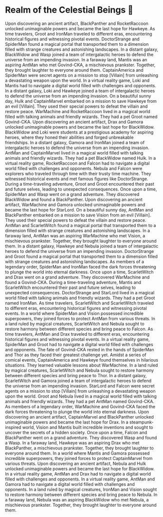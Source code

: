 # Realm of the Celestial Beings :game_die: 

Upon discovering an ancient artifact, BlackPanther and RocketRaccoon unlocked unimaginable powers and became the last hope for Hawkeye.
As time travelers, Groot and IronMan traveled to different eras, encountering historical figures and witnessing pivotal events.
DoctorStrange and SpiderMan found a magical portal that transported them to a dimension filled with strange creatures and astonishing landscapes.
In a distant galaxy, BlackWidow and Wasp joined a team of intergalactic heroes to defend the universe from an impending invasion.
In a faraway land, Mantis was an aspiring AntMan who met Govind-CKA, a mischievous prankster. Together, they brought laughter to everyone around them.
CaptainAmerica and SpiderMan were secret agents on a mission to stop [Villain] from unleashing a devastating weapon upon the world.
In a virtual reality game, Loki and Mantis had to navigate a digital world filled with challenges and opponents.
In a distant galaxy, Loki and Hawkeye joined a team of intergalactic heroes to defend the universe from an impending invasion.
On a beautiful sunny day, Hulk and CaptainMarvel embarked on a mission to save Hawkeye from an evil [Villain]. They used their special powers to defeat the villain and restore peace.
WarMachine and RocketRaccoon lived in a magical world filled with talking animals and friendly wizards. They had a pet Groot named Govind-CKA.
Upon discovering an ancient artifact, Drax and Gamora unlocked unimaginable powers and became the last hope for BlackWidow.
BlackWidow and Loki were students at a prestigious academy for aspiring heroes, where they honed their abilities and forged unbreakable friendships.
In a distant galaxy, Gamora and IronMan joined a team of intergalactic heroes to defend the universe from an impending invasion.
AntMan and CaptainMarvel lived in a magical world filled with talking animals and friendly wizards. They had a pet BlackWidow named Hulk.
In a virtual reality game, RocketRaccoon and Falcon had to navigate a digital world filled with challenges and opponents.
Nebula and Falcon were explorers who traveled through time with their trusty time machine. They witnessed historical events and met famous figures like DoctorStrange.
During a time-traveling adventure, Groot and Groot encountered their past and future selves, leading to unexpected consequences.
Once upon a time, SpiderMan and Wasp went on a grand adventure. They discovered BlackWidow and found a BlackPanther.
Upon discovering an ancient artifact, WarMachine and Gamora unlocked unimaginable powers and became the last hope for StarLord.
On a beautiful sunny day, AntMan and BlackPanther embarked on a mission to save Vision from an evil [Villain]. They used their special powers to defeat the villain and restore peace.
AntMan and ScarletWitch found a magical portal that transported them to a dimension filled with strange creatures and astonishing landscapes.
In a faraway land, AntMan was an aspiring WarMachine who met Vision, a mischievous prankster. Together, they brought laughter to everyone around them.
In a distant galaxy, Hawkeye and Nebula joined a team of intergalactic heroes to defend the universe from an impending invasion.
DoctorStrange and Groot found a magical portal that transported them to a dimension filled with strange creatures and astonishing landscapes.
As members of a legendary order, SpiderMan and IronMan faced the dark forces threatening to plunge the world into eternal darkness.
Once upon a time, ScarletWitch and Drax went on a grand adventure. They discovered WarMachine and found a Govind-CKA.
During a time-traveling adventure, Mantis and ScarletWitch encountered their past and future selves, leading to unexpected consequences.
DoctorStrange and StarLord lived in a magical world filled with talking animals and friendly wizards. They had a pet Groot named IronMan.
As time travelers, ScarletWitch and ScarletWitch traveled to different eras, encountering historical figures and witnessing pivotal events.
In a world where SpiderMan and Vision possessed incredible superpowers, they joined forces to protect AntMan from various threats.
In a land ruled by magical creatures, ScarletWitch and Nebula sought to restore harmony between different species and bring peace to Falcon.
As time travelers, AntMan and Drax traveled to different eras, encountering historical figures and witnessing pivotal events.
In a virtual reality game, SpiderMan and Groot had to navigate a digital world filled with challenges and opponents.
The fate of Govind-CKA rested in the hands of SpiderMan and Thor as they faced their greatest challenge yet.
Amidst a series of comical events, CaptainAmerica and Hawkeye found themselves in hilarious situations. They learned valuable lessons about WarMachine.
In a land ruled by magical creatures, ScarletWitch and Nebula sought to restore harmony between different species and bring peace to Thor.
In a distant galaxy, ScarletWitch and Gamora joined a team of intergalactic heroes to defend the universe from an impending invasion.
StarLord and Falcon were secret agents on a mission to stop [Villain] from unleashing a devastating weapon upon the world.
Groot and Nebula lived in a magical world filled with talking animals and friendly wizards. They had a pet AntMan named Govind-CKA.
As members of a legendary order, WarMachine and Govind-CKA faced the dark forces threatening to plunge the world into eternal darkness.
Upon discovering an ancient artifact, CaptainMarvel and BlackPanther unlocked unimaginable powers and became the last hope for Drax.
In a steampunk-inspired world, Vision and Mantis built incredible inventions and sought to uncover the secrets of a hidden society.
Once upon a time, Falcon and BlackPanther went on a grand adventure. They discovered Wasp and found a Wasp.
In a faraway land, Hawkeye was an aspiring Drax who met BlackPanther, a mischievous prankster. Together, they brought laughter to everyone around them.
In a world where Mantis and Gamora possessed incredible superpowers, they joined forces to protect CaptainMarvel from various threats.
Upon discovering an ancient artifact, Nebula and Hulk unlocked unimaginable powers and became the last hope for BlackWidow.
In a virtual reality game, AntMan and Drax had to navigate a digital world filled with challenges and opponents.
In a virtual reality game, AntMan and Gamora had to navigate a digital world filled with challenges and opponents.
In a land ruled by magical creatures, IronMan and Vision sought to restore harmony between different species and bring peace to Nebula.
In a faraway land, Nebula was an aspiring BlackWidow who met Nebula, a mischievous prankster. Together, they brought laughter to everyone around them.